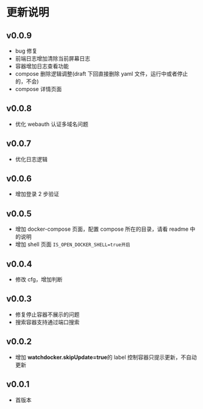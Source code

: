 # 更新说明

## v0.0.9

- bug 修复
- 前端日志增加清除当前屏幕日志
- 容器增加日志查看功能
- compose 删除逻辑调整(draft 下回直接删除 yaml 文件，运行中或者停止的，不会)
- compose 详情页面

## v0.0.8

- 优化 webauth 认证多域名问题

## v0.0.7

- 优化日志逻辑

## v0.0.6

- 增加登录 2 步验证

## v0.0.5

- 增加 docker-compose 页面，配置 compose 所在的目录，请看 readme 中的说明
- 增加 shell 页面 `IS_OPEN_DOCKER_SHELL=true开启`

## v0.0.4

- 修改 cfg，增加判断

## v0.0.3

- 修复停止容器不展示的问题
- 搜索容器支持通过端口搜索

## v0.0.2

- 增加 **watchdocker.skipUpdate=true**的 label 控制容器只提示更新，不自动更新

## v0.0.1

- 首版本
